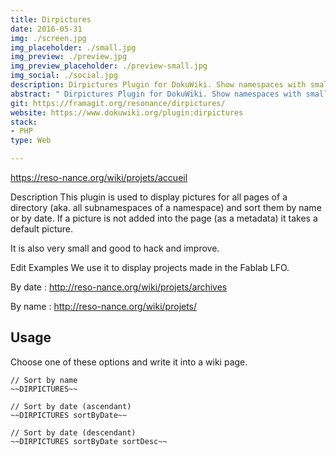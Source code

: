 ```yaml
---
title: Dirpictures
date: 2016-05-31
img: ./screen.jpg
img_placeholder: ./small.jpg
img_preview: ./preview.jpg
img_preview_placeholder: ./preview-small.jpg
img_social: ./social.jpg
description: Dirpictures Plugin for DokuWiki. Show namespaces with small pictures
abstract: " Dirpictures Plugin for DokuWiki. Show namespaces with small pictures"
git: https://framagit.org/resonance/dirpictures/
website: https://www.dokuwiki.org/plugin:dirpictures
stack: 
- PHP
type: Web

---
```


https://reso-nance.org/wiki/projets/accueil


Description
This plugin is used to display pictures for all pages of a directory (aka. all subnamespaces of a namespace) and sort them by name or by date. If a picture is not added into the page (as a metadata) it takes a default picture.

It is also very small and good to hack and improve.

Edit
Examples
We use it to display projects made in the Fablab LFO.

By date : http://reso-nance.org/wiki/projets/archives

By name : http://reso-nance.org/wiki/projets/


## Usage
Choose one of these options and write it into a wiki page.

```
// Sort by name
~~DIRPICTURES~~

// Sort by date (ascendant)
~~DIRPICTURES sortByDate~~

// Sort by date (descendant)
~~DIRPICTURES sortByDate sortDesc~~
```